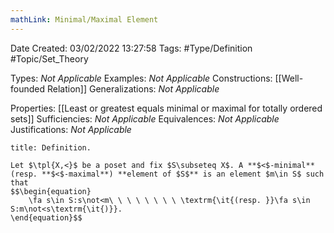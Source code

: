 ```yaml
---
mathLink: Minimal/Maximal Element
---
```



<div class="topSpace"></div>

Date Created: 03/02/2022 13:27:58
Tags: #Type/Definition #Topic/Set_Theory

Types: _Not Applicable_
Examples: _Not Applicable_
Constructions: [[Well-founded Relation]]
Generalizations: _Not Applicable_

Properties: [[Least or greatest equals minimal or maximal for totally ordered sets]]
Sufficiencies: _Not Applicable_
Equivalences: _Not Applicable_
Justifications: _Not Applicable_

``` ad-Definition
title: Definition.

Let $\tpl{X,<}$ be a poset and fix $S\subseteq X$. A **$<$-minimal** (resp. **$<$-maximal**) **element of $S$** is an element $m\in S$ such that
$$\begin{equation}
    \fa s\in S:s\not<m\ \ \ \ \ \ \ \ \textrm{\it{(resp. }}\fa s\in S:m\not<s\textrm{\it{)}}.
\end{equation}$$

```
